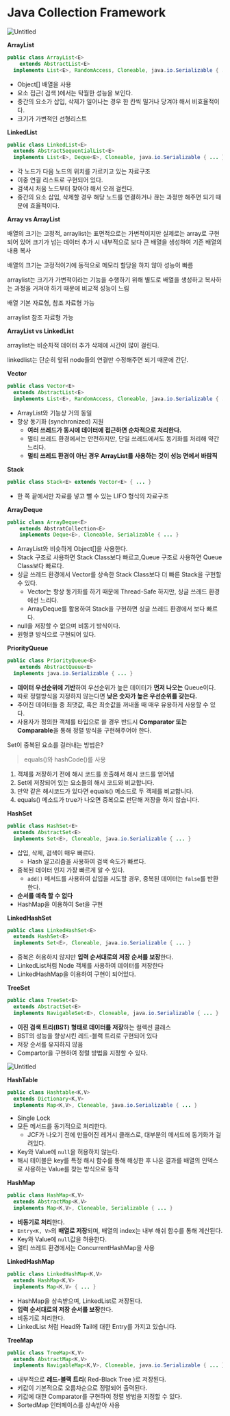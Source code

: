 # Java Collection Framework

![Untitled](https://github.com/woowacourse-study/2023-cs-study/assets/50761690/b62718f4-64fe-4b97-a2f1-f00ca62994ca)

**ArrayList**

```java
public class ArrayList<E> 
	extends AbstractList<E>
  implements List<E>, RandomAccess, Cloneable, java.io.Serializable { ... }
```

- Object[] 배열을 사용
- 요소 접근( 검색 )에서는 탁월한 성능을 보인다.
- 중간의 요소가 삽입, 삭제가 일어나는 경우 한 칸씩 밀거나 당겨야 해서 비효율적이다.
- 크기가 가변적인 선형리스트

**LinkedList**

```java
public class LinkedList<E>
  extends AbstractSequentialList<E>
  implements List<E>, Deque<E>, Cloneable, java.io.Serializable { ... }
```

- 각 노드가 다음 노드의 위치를 가르키고 있는 자료구조
- 이중 연결 리스트로 구현되어 있다.
- 검색시 처음 노드부터 찾아야 해서 오래 걸린다.
- 중간의 요소 삽입, 삭제할 경우 해당 노드를 연결하거나 끊는 과정만 해주면 되기 때문에 효율적이다.

**Array vs ArrayList**

배열의 크기는 고정적, arraylist는 표면적으로는 가변적이지만 실제로는 array로 구현되어 있어 크기가 넘는 데이터 추가 시 내부적으로 보다 큰 배열을 생성하여 기존 배열의 내용 복사

배열의 크기는 고정적이기에 동적으로 메모리 할당을 하지 않아 성능이 빠름

arraylist는 크기가 가변적이라는 기능을 수행하기 위해 별도로 배열을 생성하고 복사하는 과정을 거쳐야 하기 때문에 비교적 성능이 느림

배열 기본 자료형, 참조 자료형 가능

arraylist 참조 자료형 가능

**ArrayList vs LinkedList**

arraylist는 비순차적 데이터 추가 삭제에 시간이 많이 걸린다. 

linkedlist는 단순히 앞뒤 node들의 연결만 수정해주면 되기 때문에 간단.

**Vector**

```java
public class Vector<E>
  extends AbstractList<E>
  implements List<E>, RandomAccess, Cloneable, java.io.Serializable { ... }
```

- ArrayList와 기능상 거의 동일
- 항상 동기화 (synchronized) 지원
    - **여러 쓰레드가 동시에 데이터에 접근하면 순차적으로 처리한다.**
    - 멀티 쓰레드 환경에서는 안전하지만, 단일 쓰레드에서도 동기화를 처리해 약간 느리다.
    - **멀티 쓰레드 환경이 아닌 경우 ArrayList를 사용하는 것이 성능 면에서 바람직**

**Stack**

```java
public class Stack<E> extends Vector<E> { ... }
```

- 한 쪽 끝에서만 자료를 넣고 뺄 수 있는 LIFO 형식의 자료구조

**ArrayDeque**

```java
public class ArrayDeque<E> 
	extends AbstratCollection<E>
	implements Deque<E>, Cloneable, Serializable { ... }
```

- ArrayList와 비슷하게 Object[]을 사용한다.
- Stack 구조로 사용하면 Stack Class보다 빠르고,Queue 구조로 사용하면 Queue Class보다 빠르다.
- 싱글 쓰레드 환경에서 Vector를 상속한 Stack Class보다 더 빠른 Stack을 구현할 수 있다.
    - Vector는 항상 동기화를 하기 때문에 Thread-Safe 하지만, 싱글 쓰레드 환경에선 느리다.
    - ArrayDeque를 활용하여 Stack을 구현하면 싱글 쓰레드 환경에서 보다 빠르다.
- null을 저장할 수 없으며 비동기 방식이다.
- 원형큐 방식으로 구현되어 있다.

**PriorityQueue**

```java
public class PriorityQueue<E> 
	extends AbstractQueue<E>
  implements java.io.Serializable { ... }
```

- **데이터 우선순위에 기반**하여 우선순위가 높은 데이터가 **먼저 나오는** Queue이다.
- 따로 정렬방식을 지정하지 않는다면 **낮은 숫자가 높은 우선순위를 갖는다.**
- 주어진 데이터들 중 최댓값, 혹은 최솟값을 꺼내올 때 매우 유용하게 사용할 수 있다.
- 사용자가 정의한 객체를 타입으로 쓸 경우 반드시 **Comparator 또는 Comparable**을 통해 정렬 방식을 구현해주어야 한다.

Set이 중복된 요소를 걸러내는 방법은?

> equals()와 hashCode()를 사용

1. 객체를 저장하기 전에 해시 코드를 호출해서 해시 코드를 얻어냄
2. Set에 저장되어 있는 요소들의 해시 코드와 비교합니다.
3. 만약 같은 해시코드가 있다면 equals() 메소드로 두 객체를 비교합니다.
4. equals() 메소드가 true가 나오면 중복으로 판단해 저장을 하지 않습니다.

**HashSet**

```java
public class HashSet<E>
  extends AbstractSet<E>
  implements Set<E>, Cloneable, java.io.Serializable { ... }
```

- 삽입, 삭제, 검색이 매우 빠르다.
    - Hash 알고리즘을 사용하여 검색 속도가 빠르다.
- 중복된 데이터 인지 가장 빠르게 알 수 있다.
    - `add()` 메서드를 사용하여 삽입을 시도할 경우, 중복된 데이터는 `false`를 반환한다.
- **순서를 예측 할 수 없다**
- HashMap을 이용하여 Set을 구현

**LinkedHashSet**

```java
public class LinkedHashSet<E>
  extends HashSet<E>
  implements Set<E>, Cloneable, java.io.Serializable { ... }
```

- 중복은 허용하지 않지만 **입력 순서대로의 저장 순서를 보장**한다.
- LinkedList처럼 Node 객체를 사용하여 데이터를 저장한다
- LinkedHashMap을 이용하여 구현이 되어있다.

**TreeSet**

```java
public class TreeSet<E> 
  extends AbstractSet<E>
  implements NavigableSet<E>, Cloneable, java.io.Serializable { ... }
```

- **이진 검색 트리(BST) 형태로 데이터를 저장**하는 컬렉션 클래스
- BST의 성능을 향상시킨 레드-블랙 트리로 구현되어 있다
- 저장 순서를 유지하지 않음
- Compartor을 구현하여 정렬 방법을 지정할 수 있다.

![Untitled](https://github.com/woowacourse-study/2023-cs-study/assets/50761690/b79d7098-cf86-4757-94c5-6f5a136f16e6)

**HashTable**

```java
public class Hashtable<K,V>
  extends Dictionary<K,V>
  implements Map<K,V>, Cloneable, java.io.Serializable { ... }
```

- Single Lock
- 모든 메서드를 동기적으로 처리한다.
    - JCF가 나오기 전에 만들어진 레거시 클래스로, 대부분의 메서드에 동기화가 걸려있다.
- Key와 Value에 `null`을 허용하지 않는다.
- 해시 테이블은 key를 특정 해시 함수를 통해 해싱한 후 나온 결과를 배열의 인덱스로 사용하는 Value를 찾는 방식으로 동작

**HashMap**

```java
public class HashMap<K,V>
  extends AbstractMap<K,V>
  implements Map<K,V>, Cloneable, Serializable { ... }
```

- **비동기로 처리**한다.
- `Entry<K, V>`의 **배열로 저장**되며, 배열의 index는 내부 해쉬 함수를 통해 계산된다.
- Key와 Value에 `null`값을 허용한다.
- 멀티 쓰레드 환경에서는 ConcurrentHashMap을 사용

**LinkedHashMap**

```java
public class LinkedHashMap<K,V>
  extends HashMap<K,V>
  implements Map<K,V> { ... }
```

- HashMap을 상속받으며, LinkedList로 저장된다.
- **입력 순서대로의 저장 순서를 보장**한다.
- 비동기로 처리한다.
- LinkedList 처럼 Head와 Tail에 대한 Entry를 가지고 있습니다.

**TreeMap**

```java
public class TreeMap<K,V>
  extends AbstractMap<K,V>
  implements NavigableMap<K,V>, Cloneable, java.io.Serializable { ... }
```

- 내부적으로 **레드-블랙 트리**( Red-Black Tree )로 저장된다.
- 키값이 기본적으로 오름차순으로 정렬되어 출력된다.
- 키값에 대한 Comparator를 구현하여 정렬 방법을 지정할 수 있다.
- SortedMap 인터페이스를 상속받아 사용
